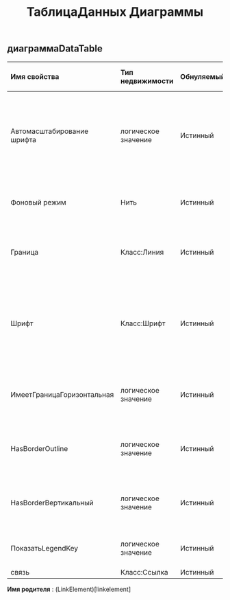 ﻿---
title: ТаблицаДанных Диаграммы
second_title: Aspose.Cells Cloud Documen
type: docs
url: /ru/specification/model/chartdatatable/
description: "Aspose.Cells Спецификация облачной модели: ChartDataTable. Легко обрабатывайте Excel и другие документы электронных таблиц с помощью таких функций, как открытие, создание, редактирование, разделение, слияние, сравнение и преобразование."
weight: 50
---
## **диаграммаDataTable**

 

| Имя свойства| Тип недвижимости| Обнуляемый| Только чтение| Значение по умолчанию| Описание|
|:- |:- |:- |:- |:- |:- |
| Автомасштабирование шрифта| логическое значение| Истинный| ЛОЖЬ||Истинно, если текст в объекте меняет размер шрифта при изменении размера объекта. Значение по умолчанию верно.|
| Фоновый режим| Нить| Истинный| ЛОЖЬ|| Получает и устанавливает режим отображения фона.|
| Граница| Класс:Линия| Истинный| ЛОЖЬ|| Возвращает объект Border, который представляет границу объекта.|
| Шрифт| Класс:Шрифт| Истинный| ЛОЖЬ|| Получает объект, который представляет настройку шрифта указанной таблицы данных диаграммы.|
| ИмеетГраницаГоризонтальная| логическое значение| Истинный| ЛОЖЬ|| Истинно, если таблица данных диаграммы имеет горизонтальные границы ячеек.|
| HasBorderOutline| логическое значение| Истинный| ЛОЖЬ|| Истинно, если таблица данных диаграммы имеет контурные границы.|
| HasBorderВертикальный| логическое значение| Истинный| ЛОЖЬ|| Истинно, если таблица данных диаграммы имеет вертикальные границы ячеек.|
| ПоказатьLegendKey| логическое значение| Истинный| ЛОЖЬ|| Истинно, если ключ легенды метки данных виден.|
| связь| Класс:Ссылка| Истинный| ЛОЖЬ|||

**Имя родителя** : (LinkElement)[linkelement]